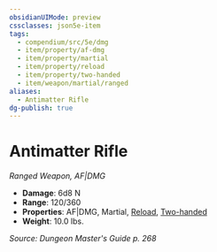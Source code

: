 ```yaml
---
obsidianUIMode: preview
cssclasses: json5e-item
tags:
  - compendium/src/5e/dmg
  - item/property/af-dmg
  - item/property/martial
  - item/property/reload
  - item/property/two-handed
  - item/weapon/martial/ranged
aliases:
  - Antimatter Rifle
dg-publish: true
---
```

# Antimatter Rifle
*Ranged Weapon, AF|DMG*  

- **Damage**: 6d8 N
- **Range**: 120/360
- **Properties**: AF|DMG, Martial, [Reload](/3-Mechanics/CLI/rules/item-properties.md#Reload), [Two-handed](/3-Mechanics/CLI/rules/item-properties.md#Two-handed)
- **Weight**: 10.0 lbs.

*Source: Dungeon Master's Guide p. 268*